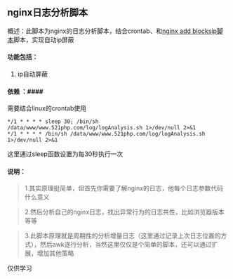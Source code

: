 ## nginx日志分析脚本 ##

概述：此脚本为nginx的日志分析脚本，结合crontab、和[nginx add blocksip脚本](../blocksip)脚本，实现自动ip屏蔽

#### 功能包括： ####

1. ip自动屏蔽

#### 依赖 ：####

需要结合linux的crontab使用

    */1 * * * * sleep 30; /bin/sh /data/www/www.521php.com/log/logAnalysis.sh 1>/dev/null 2>&1
    */1 * * * * /bin/sh /data/www/www.521php.com/log/logAnalysis.sh 1>/dev/null 2>&1

这里通过sleep函数设置为每30秒执行一次

#### 说明： ####

> 1.其实原理挺简单，但首先你需要了解nginx的日志，他每个日志参数代码什么意义

>2.然后分析自己的nginx日志，找出异常行为的日志共性，比如浏览器版本等等

>3.此脚本原理就是周期性的分析增量日志（这里通过记录上次日志位置的方式），然后awk逐行分析，当然这里仅仅是个简单的脚本，还可以通过扩展，增加其他策略

仅供学习